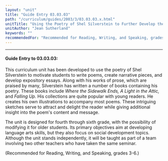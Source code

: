 ```yaml
---
layout: "unit"
title: "Guide Entry 03.03.03"
path: "/curriculum/guides/2003/3/03.03.03.x.html"
unitTitle: "Using the Poetry of Shel Silverstein to Further Develop the Narrative, Expository, and Poetic Writing Skills of Elementary Students"
unitAuthor: "Jean Sutherland"
keywords: ""
recommendedFor: "Recommended for Reading, Writing, and Speaking, grades 3-6."
---
```

<body>
<hr/>
 <h4>
  Guide Entry to 03.03.03:
 </h4>
 <p>
  This curriculum unit has been developed to use the poetry of Shel Silverstein to motivate students to write poems, create narrative pieces, and develop expository essays.  Along with his works of prose, which are praised by many, Silverstein has written a number of books containing his poetry.  These books include
  <i>
   Where the Sidewalk Ends, A Light in the Attic,
  </i>
  and
  <i>
   Falling Up.
  </i>
  His collections are quite popular with young readers.  He creates his own illustrations to accompany most poems.  These intriguing sketches serve to attract and delight the reader while giving additional insight into the poem's content and message.
 </p>
<p>
  The unit is designed for fourth through sixth grade, with the possibility of modifying it for older students.  Its primary objectives aim at developing language arts skills, but they also focus on social development topics.  Although the unit stands independently, it will be taught as part of a team involving two other teachers who have taken the same seminar.
 </p>
<p>
  (Recommended for Reading, Writing, and Speaking, grades 3-6.)
 </p>

</body>